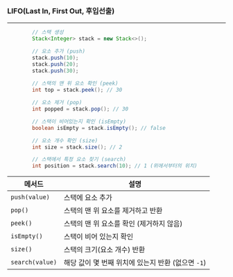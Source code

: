 ### LIFO(Last In, First Out, 후입선출)


---

```java
        // 스택 생성
        Stack<Integer> stack = new Stack<>();

        // 요소 추가 (push)
        stack.push(10);
        stack.push(20);
        stack.push(30);
        
        // 스택의 맨 위 요소 확인 (peek)
        int top = stack.peek(); // 30

        // 요소 제거 (pop)
        int popped = stack.pop(); // 30

        // 스택이 비어있는지 확인 (isEmpty)
        boolean isEmpty = stack.isEmpty(); // false

        // 요소 개수 확인 (size)
        int size = stack.size(); // 2

        // 스택에서 특정 요소 찾기 (search)
        int position = stack.search(10); // 1 (위에서부터의 위치)
```
| 메서드 | 설명 |
| --- | --- |
| `push(value)` | 스택에 요소 추가 |
| `pop()` | 스택의 맨 위 요소를 제거하고 반환 |
| `peek()` | 스택의 맨 위 요소를 확인 (제거하지 않음) |
| `isEmpty()` | 스택이 비어 있는지 확인 |
| `size()` | 스택의 크기(요소 개수) 반환 |
| `search(value)` | 해당 값이 몇 번째 위치에 있는지 반환 (없으면 `-1`) |
